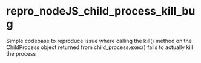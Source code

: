 repro_nodeJS_child_process_kill_bug
===================================

Simple codebase to reproduce issue where calling the kill() method on the ChildProcess object returned from child_process.exec() fails to actually kill the process
